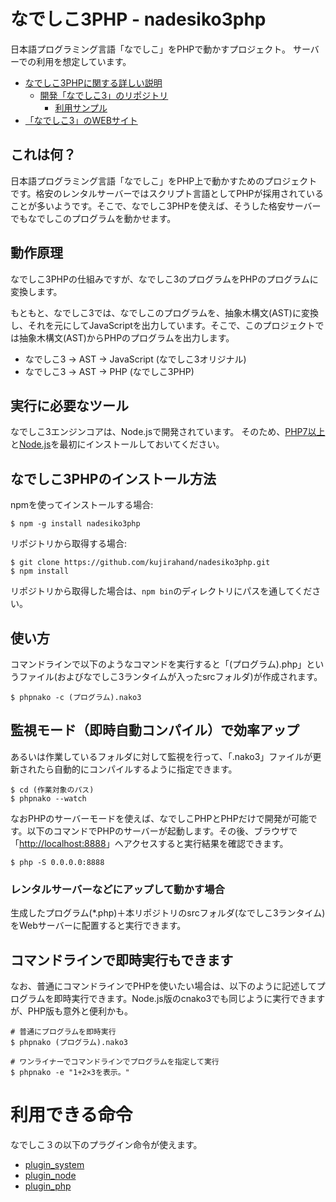 # なでしこ3PHP - nadesiko3php

日本語プログラミング言語「なでしこ」をPHPで動かすプロジェクト。
サーバーでの利用を想定しています。

- [なでしこ3PHPに関する詳しい説明](https://nadesi.com/doc3/index.php?nadesiko3php) 
  - [開発「なでしこ3」のリポジトリ](https://github.com/kujirahand/nadesiko3)
    - [利用サンプル](https://github.com/kujirahand/phpnako-exampe-bbs/)
- [「なでしこ3」のWEBサイト](https://nadesi.com/)


## これは何？

日本語プログラミング言語「なでしこ」をPHP上で動かすためのプロジェクトです。格安のレンタルサーバーではスクリプト言語としてPHPが採用されていることが多いようです。そこで、なでしこ3PHPを使えば、そうした格安サーバーでもなでしこのプログラムを動かせます。

## 動作原理

なでしこ3PHPの仕組みですが、なでしこ3のプログラムをPHPのプログラムに変換します。

もともと、なでしこ3では、なでしこのプログラムを、抽象木構文(AST)に変換し、それを元にしてJavaScriptを出力しています。そこで、このプロジェクトでは抽象木構文(AST)からPHPのプログラムを出力します。

 - なでしこ3 → AST → JavaScript (なでしこ3オリジナル)
 - なでしこ3 → AST → PHP (なでしこ3PHP)

## 実行に必要なツール

なでしこ3エンジンコアは、Node.jsで開発されています。
そのため、[PHP7以上](https://www.php.net/)と[Node.js](https://nodejs.org)を最初にインストールしておいてください。

## なでしこ3PHPのインストール方法

npmを使ってインストールする場合:

```
$ npm -g install nadesiko3php
```

リポジトリから取得する場合:

```
$ git clone https://github.com/kujirahand/nadesiko3php.git
$ npm install
```

リポジトリから取得した場合は、`npm bin`のディレクトリにパスを通してください。


## 使い方

コマンドラインで以下のようなコマンドを実行すると「(プログラム).php」というファイル(およびなでしこ3ランタイムが入ったsrcフォルダ)が作成されます。

```
$ phpnako -c (プログラム).nako3
```

## 監視モード（即時自動コンパイル）で効率アップ

あるいは作業しているフォルダに対して監視を行って、「.nako3」ファイルが更新されたら自動的にコンパイルするように指定できます。

```
$ cd (作業対象のパス)
$ phpnako --watch
```

なおPHPのサーバーモードを使えば、なでしこPHPとPHPだけで開発が可能です。以下のコマンドでPHPのサーバーが起動します。その後、ブラウザで「[http://localhost:8888](http://localhost:8888)」へアクセスすると実行結果を確認できます。

```
$ php -S 0.0.0.0:8888
```

### レンタルサーバーなどにアップして動かす場合

生成したプログラム(*.php)＋本リポジトリのsrcフォルダ(なでしこ3ランタイム)をWebサーバーに配置すると実行できます。


## コマンドラインで即時実行もできます

なお、普通にコマンドラインでPHPを使いたい場合は、以下のように記述してプログラムを即時実行できます。Node.js版のcnako3でも同じように実行できますが、PHP版も意外と便利かも。

```
# 普通にプログラムを即時実行
$ phpnako (プログラム).nako3

# ワンライナーでコマンドラインでプログラムを指定して実行
$ phpnako -e "1+2×3を表示。"
```

# 利用できる命令

なでしこ３の以下のプラグイン命令が使えます。

 - [plugin_system](https://nadesi.com/v3/doc/index.php?plugin_system&show)
 - [plugin_node](https://nadesi.com/v3/doc/index.php?plugin_node&show)
 - [plugin_php](https://github.com/kujirahand/nadesiko3php/blob/main/src/plugin_php.php)





